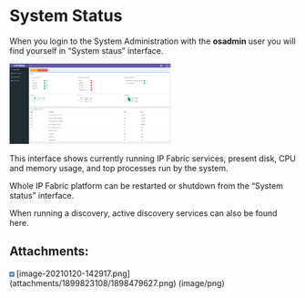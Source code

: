# System Status

When you login to the System Administration with the **osadmin** user
you will find yourself in “System staus” interface.

<img src="attachments/1899823108/1898479627.png?width=283" class="image-left" loading="lazy" data-image-src="attachments/1899823108/1898479627.png" data-height="955" data-width="1919" data-unresolved-comment-count="0" data-linked-resource-id="1898479627" data-linked-resource-version="1" data-linked-resource-type="attachment" data-linked-resource-default-alias="image-20210120-142917.png" data-base-url="https://ipfabric.atlassian.net/wiki" data-linked-resource-content-type="image/png" data-linked-resource-container-id="1899823108" data-linked-resource-container-version="7" data-media-id="a4859df8-554d-43f9-b9f3-b88ac751cbb1" data-media-type="file" width="283" />

This interface shows currently running IP Fabric services, present disk,
CPU and memory usage, and top processes run by the system.

Whole IP Fabric platform can be restarted or shutdown from the “System
status” interface.

When running a discovery, active discovery services can also be found
here.

<div class="pageSectionHeader">

## Attachments:

</div>

<div class="greybox" align="left">

<img src="images/icons/bullet_blue.gif" width="8" height="8" />
[image-20210120-142917.png](attachments/1899823108/1898479627.png)
(image/png)  

</div>
